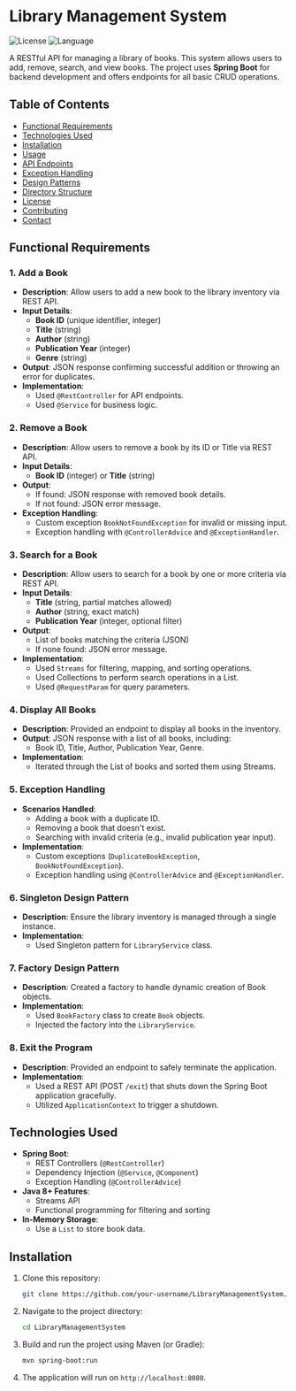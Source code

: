 # Library Management System

![License](https://img.shields.io/badge/license-MIT-blue.svg)
![Language](https://img.shields.io/badge/language-Java-green.svg)

A RESTful API for managing a library of books. This system allows users to add, remove, search, and view books. The project uses **Spring Boot** for backend development and offers endpoints for all basic CRUD operations.

## Table of Contents
- [Functional Requirements](#functional-requirements)
- [Technologies Used](#technologies-used)
- [Installation](#installation)
- [Usage](#usage)
- [API Endpoints](#api-endpoints)
- [Exception Handling](#exception-handling)
- [Design Patterns](#design-patterns)
- [Directory Structure](#directory-structure)
- [License](#license)
- [Contributing](#contributing)
- [Contact](#contact)

## Functional Requirements

### 1. Add a Book
- **Description**: Allow users to add a new book to the library inventory via REST API.
- **Input Details**:
    - **Book ID** (unique identifier, integer)
    - **Title** (string)
    - **Author** (string)
    - **Publication Year** (integer)
    - **Genre** (string)
- **Output**: JSON response confirming successful addition or throwing an error for duplicates.
- **Implementation**: 
    - Used `@RestController` for API endpoints.
    - Used `@Service` for business logic.

### 2. Remove a Book
- **Description**: Allow users to remove a book by its ID or Title via REST API.
- **Input Details**:
    - **Book ID** (integer) or **Title** (string)
- **Output**:
    - If found: JSON response with removed book details.
    - If not found: JSON error message.
- **Exception Handling**:
    - Custom exception `BookNotFoundException` for invalid or missing input.
    - Exception handling with `@ControllerAdvice` and `@ExceptionHandler`.

### 3. Search for a Book
- **Description**: Allow users to search for a book by one or more criteria via REST API.
- **Input Details**:
    - **Title** (string, partial matches allowed)
    - **Author** (string, exact match)
    - **Publication Year** (integer, optional filter)
- **Output**: 
    - List of books matching the criteria (JSON)
    - If none found: JSON error message.
- **Implementation**:
    - Used `Streams` for filtering, mapping, and sorting operations.
    - Used Collections to perform search operations in a List.
    - Used `@RequestParam` for query parameters.

### 4. Display All Books
- **Description**: Provided an endpoint to display all books in the inventory.
- **Output**: JSON response with a list of all books, including:
    - Book ID, Title, Author, Publication Year, Genre.
- **Implementation**:
    - Iterated through the List of books and sorted them using Streams.

### 5. Exception Handling
- **Scenarios Handled**:
    - Adding a book with a duplicate ID.
    - Removing a book that doesn't exist.
    - Searching with invalid criteria (e.g., invalid publication year input).
- **Implementation**:
    - Custom exceptions (`DuplicateBookException`, `BookNotFoundException`).
    - Exception handling using `@ControllerAdvice` and `@ExceptionHandler`.

### 6. Singleton Design Pattern
- **Description**: Ensure the library inventory is managed through a single instance.
- **Implementation**:
    - Used Singleton pattern for `LibraryService` class.

### 7. Factory Design Pattern
- **Description**: Created a factory to handle dynamic creation of Book objects.
- **Implementation**:
    - Used `BookFactory` class to create `Book` objects.
    - Injected the factory into the `LibraryService`.

### 8. Exit the Program
- **Description**: Provided an endpoint to safely terminate the application.
- **Implementation**:
    - Used a REST API (POST `/exit`) that shuts down the Spring Boot application gracefully.
    - Utilized `ApplicationContext` to trigger a shutdown.

## Technologies Used

- **Spring Boot**:
    - REST Controllers (`@RestController`)
    - Dependency Injection (`@Service`, `@Component`)
    - Exception Handling (`@ControllerAdvice`)
- **Java 8+ Features**:
    - Streams API
    - Functional programming for filtering and sorting
- **In-Memory Storage**:
    - Use a `List` to store book data.

## Installation

1. Clone this repository:
    ```bash
    git clone https://github.com/your-username/LibraryManagementSystem.git
    ```

2. Navigate to the project directory:
    ```bash
    cd LibraryManagementSystem
    ```

3. Build and run the project using Maven (or Gradle):
    ```bash
    mvn spring-boot:run
    ```

4. The application will run on `http://localhost:8080`.



